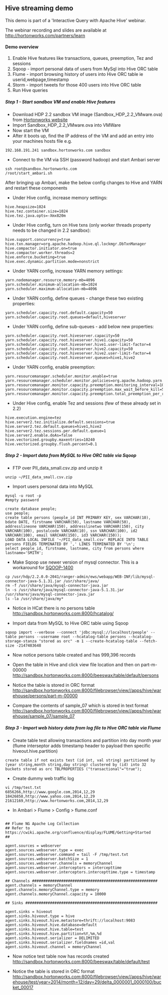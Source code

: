 ## Hive streaming demo
This demo is part of a 'Interactive Query with Apache Hive' webinar.

The webinar recording and slides are available at http://hortonworks.com/partners/learn

#### Demo overview

1. Enable Hive features like transactions, queues, preemption, Tez and sessions
2. Sqoop - import personal data of users from MySql into Hive ORC table 
3. Flume - import browsing history of users into Hive ORC table ie userid,webpage,timestamp
4. Storm - import tweets for those 400 users into Hive ORC table 
5. Run Hive queries

##### Step 1 - Start sandbox VM and enable Hive features 

- Download HDP 2.2 sandbox VM image (Sandbox_HDP_2.2_VMware.ova) from [Hortonworks website](http://hortonworks.com/products/hortonworks-sandbox/)
- Import Sandbox_HDP_2.2_VMware.ova into VMWare
- Now start the VM
- After it boots up, find the IP address of the VM and add an entry into your machines hosts file e.g.
```
192.168.191.241 sandbox.hortonworks.com sandbox    
```
- Connect to the VM via SSH (password hadoop) and start Ambari server
```
ssh root@sandbox.hortonworks.com
/root/start_ambari.sh
```
After bringing up Ambari, make the below config changes to Hive and YARN and restart these components

  - Under Hive config, increase memory settings: 
```
hive.heapsize=1024 
hive.tez.container.size=1024
hive.tez.java.opts=-Xmx820m
```
  - Under Hive config, turn on Hive txns (only worker threads property needs to be changed in 2.2 sandbox):
```
hive.support.concurrency=true
hive.txn.manager=org.apache.hadoop.hive.ql.lockmgr.DbTxnManager
hive.compactor.initiator.on=true
hive.compactor.worker.threads=2
hive.enforce.bucketing=true
hive.exec.dynamic.partition.mode=nonstrict
```
  - Under YARN config, increase YARN memory settings:
```
yarn.nodemanager.resource.memory-mb=4096
yarn.scheduler.minimum-allocation-mb=1024
yarn.scheduler.maximum-allocation-mb=4096
```
  - Under YARN config, define queues - change these two existing properties:
```
yarn.scheduler.capacity.root.default.capacity=50
yarn.scheduler.capacity.root.queues=default,hiveserver	
```
  - Under YARN config, define sub-queues - add below new properties:
```
yarn.scheduler.capacity.root.hiveserver.capacity=50
yarn.scheduler.capacity.root.hiveserver.hive1.capacity=50
yarn.scheduler.capacity.root.hiveserver.hive1.user-limit-factor=4
yarn.scheduler.capacity.root.hiveserver.hive2.capacity=50
yarn.scheduler.capacity.root.hiveserver.hive2.user-limit-factor=4
yarn.scheduler.capacity.root.hiveserver.queues=hive1,hive2
```
  - Under YARN config, enable preemption:
```
yarn.resourcemanager.scheduler.monitor.enable=true
yarn.resourcemanager.scheduler.monitor.policies=org.apache.hadoop.yarn.server.resourcemanager.monitor.capacity.ProportionalCapacityPreemptionPolicy
yarn.resourcemanager.monitor.capacity.preemption.monitoring_interval=1000
yarn.resourcemanager.monitor.capacity.preemption.max_wait_before_kill=5000
yarn.resourcemanager.monitor.capacity.preemption.total_preemption_per_round=0.4
```
  - Under Hive config, enable Tez and sessions (few of these already set in 2.2)
```
hive.execution.engine=tez
hive.server2.tez.initialize.default.sessions=true
hive.server2.tez.default.queues=hive1,hive2
hive.server2.tez.sessions.per.default.queue=1
hive.server2.enable.doAs=false
hive.vectorized.groupby.maxentries=10240
hive.vectorized.groupby.flush.percent=0.1
```


##### Step 2 - Import data from MySQL to Hive ORC table via Sqoop 
- FTP over PII_data_small.csv.zip and unzip it
```
unzip ~/PII_data_small.csv.zip
```
- Import users personal data into MySQL
```
mysql -u root -p
#empty password

create database people;
use people;
create table persons (people_id INT PRIMARY KEY, sex VARCHAR(10), bdate DATE, firstname VARCHAR(50), lastname VARCHAR(50), addresslineone VARCHAR(150), addresslinetwo VARCHAR(150), city VARCHAR(100), postalcode VARCHAR(10), ssn VARCHAR(100), id2 VARCHAR(100), email VARCHAR(150), id3 VARCHAR(150));
LOAD DATA LOCAL INFILE '~/PII_data_small.csv' REPLACE INTO TABLE persons FIELDS TERMINATED BY ',' LINES TERMINATED BY '\n';
select people_id, firstname, lastname, city from persons where lastname='SMITH';
```

- Make Sqoop use newer version of mysql connector. This is a workaround for [SQOOP-1400](https://issues.apache.org/jira/browse/SQOOP-1400)
```
cp /usr/hdp/2.2.0.0-2041/ranger-admin/ews/webapp/WEB-INF/lib/mysql-connector-java-5.1.31.jar /usr/share/java/
rm -f /usr/share/java/mysql-connector-java.jar
ln -s /usr/share/java/mysql-connector-java-5.1.31.jar /usr/share/java/mysql-connector-java.jar
ls -la /usr/share/java/my*
```

- Notice in HCat there is no persons table
http://sandbox.hortonworks.com:8000/hcatalog/

- Import data from MySQL to Hive ORC table using Sqoop
```
sqoop import --verbose --connect 'jdbc:mysql://localhost/people' --table persons --username root --hcatalog-table persons --hcatalog-storage-stanza "stored as orc" -m 1 --create-hcatalog-table --fetch-size -2147483648
```

- Now notice persons table created and has 999,396 records

- Open the table in Hive and click view file location and then on part-m-00000
http://sandbox.hortonworks.com:8000/beeswax/table/default/persons

- Notice the table is stored in ORC format
http://sandbox.hortonworks.com:8000/filebrowser/view//apps/hive/warehouse/persons/part-m-00000

- Compare the contents of sample_07 which is stored in text format
http://sandbox.hortonworks.com:8000/filebrowser/view//apps/hive/warehouse/sample_07/sample_07

##### Step 3 - Import web history data from log file to Hive ORC table via Flume 

- Create table test allowing transactions and partition into day month year (flume interseptor adds timestamp header to payload then specific hiveout.hive.partition)
````
create table if not exists test (id int, val string) partitioned by (year string,month string,day string) clustered by (id) into 32 buckets stored as orc TBLPROPERTIES ("transactional"="true");
````
- Create dummy web traffic log
```
vi /tmp/test.txt
6856266,http://www.google.com,2014,12,29
18426858,http://www.yahoo.com,2014,12,29
21612169,http://www.hortonworks.com,2014,12,29
```

- In Ambari > Flume > Config > flume.conf
```

## Flume NG Apache Log Collection
## Refer to https://cwiki.apache.org/confluence/display/FLUME/Getting+Started
##

agent.sources = webserver
agent.sources.webserver.type = exec
agent.sources.webserver.command = tail -F /tmp/test.txt
agent.sources.webserver.batchSize = 1
agent.sources.webserver.channels = memoryChannel
agent.sources.webserver.interceptors = intercepttime
agent.sources.webserver.interceptors.intercepttime.type = timestamp

## Channels ########################################################
agent.channels = memoryChannel
agent.channels.memoryChannel.type = memory
agent.channels.memoryChannel.capacity = 10000

## Sinks ###########################################################

agent.sinks = hiveout
agent.sinks.hiveout.type = hive
agent.sinks.hiveout.hive.metastore=thrift://localhost:9083
agent.sinks.hiveout.hive.database=default
agent.sinks.hiveout.hive.table=test
agent.sinks.hiveout.hive.partition=%Y,%m,%d
agent.sinks.hiveout.serializer = DELIMITED
agent.sinks.hiveout.serializer.fieldnames =id,val
agent.sinks.hiveout.channel = memoryChannel
```

- Now notice test table now has records created
http://sandbox.hortonworks.com:8000/beeswax/table/default/test

- Notice the table is stored in ORC format
http://sandbox.hortonworks.com:8000/filebrowser/view//apps/hive/warehouse/test/year=2014/month=12/day=29/delta_0000001_0000100/bucket_00017
